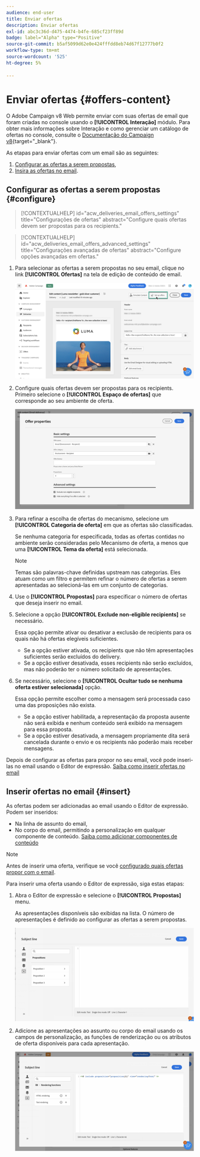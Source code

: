 ```yaml
---
audience: end-user
title: Enviar ofertas
description: Enviar ofertas
exl-id: abc3c36d-d475-4474-b4fe-685cf23ff89d
badge: label="Alpha" type="Positive"
source-git-commit: b5af5099d62e0e424fffdd8eb74d67f12777b0f2
workflow-type: tm+mt
source-wordcount: '525'
ht-degree: 5%

---
```



# Enviar ofertas {#offers-content}

O Adobe Campaign v8 Web permite enviar com suas ofertas de email que foram criadas no console usando o **[!UICONTROL Interação]** módulo. Para obter mais informações sobre Interação e como gerenciar um catálogo de ofertas no console, consulte o [Documentação do Campaign v8](https://experienceleague.adobe.com/docs/campaign/campaign-v8/offers/interaction.html){target="_blank"}.

As etapas para enviar ofertas com um email são as seguintes:

1. [Configurar as ofertas a serem propostas](#configure),
1. [Insira as ofertas no email](#insert).

## Configurar as ofertas a serem propostas {#configure}

>[!CONTEXTUALHELP]
>id="acw_deliveries_email_offers_settings"
>title="Configurações de ofertas"
>abstract="Configure quais ofertas devem ser propostas para os recipients."

>[!CONTEXTUALHELP]
>id="acw_deliveries_email_offers_advanced_settings"
>title="Configurações avançadas de ofertas"
>abstract="Configure opções avançadas em ofertas."

1. Para selecionar as ofertas a serem propostas no seu email, clique no link **[!UICONTROL Ofertas]** na tela de edição de conteúdo de email.

   ![](assets/setup-offers.png)

1. Configure quais ofertas devem ser propostas para os recipients. Primeiro selecione o **[!UICONTROL Espaço de ofertas]** que corresponde ao seu ambiente de oferta.

   ![](assets/create-content-offers.png)

1. Para refinar a escolha de ofertas do mecanismo, selecione um **[!UICONTROL Categoria de oferta]** em que as ofertas são classificadas.

   Se nenhuma categoria for especificada, todas as ofertas contidas no ambiente serão consideradas pelo Mecanismo de oferta, a menos que uma **[!UICONTROL Tema da oferta]** está selecionada.

   >[!NOTE]
   >
   >Temas são palavras-chave definidas upstream nas categorias. Eles atuam como um filtro e permitem refinar o número de ofertas a serem apresentadas ao selecioná-las em um conjunto de categorias.

1. Use o **[!UICONTROL Propostas]** para especificar o número de ofertas que deseja inserir no email.

1. Selecione a opção **[!UICONTROL Exclude non-eligible recipients]** se necessário.

   Essa opção permite ativar ou desativar a exclusão de recipients para os quais não há ofertas elegíveis suficientes.

   * Se a opção estiver ativada, os recipients que não têm apresentações suficientes serão excluídos do delivery.
   * Se a opção estiver desativada, esses recipients não serão excluídos, mas não poderão ter o número solicitado de apresentações.

1. Se necessário, selecione o **[!UICONTROL Ocultar tudo se nenhuma oferta estiver selecionada]** opção.

   Essa opção permite escolher como a mensagem será processada caso uma das proposições não exista.

   * Se a opção estiver habilitada, a representação da proposta ausente não será exibida e nenhum conteúdo será exibido na mensagem para essa proposta.
   * Se a opção estiver desativada, a mensagem propriamente dita será cancelada durante o envio e os recipients não poderão mais receber mensagens.

Depois de configurar as ofertas para propor no seu email, você pode inseri-las no email usando o Editor de expressão. [Saiba como inserir ofertas no email](#insert)

## Inserir ofertas no email {#insert}

As ofertas podem ser adicionadas ao email usando o Editor de expressão. Podem ser inseridos:

* Na linha de assunto do email,
* No corpo do email, permitindo a personalização em qualquer componente de conteúdo. [Saiba como adicionar componentes de conteúdo](content-components.md)

>[!NOTE]
>
>Antes de inserir uma oferta, verifique se você [configurado quais ofertas propor com o email](#configure).

Para inserir uma oferta usando o Editor de expressão, siga estas etapas:

1. Abra o Editor de expressão e selecione o **[!UICONTROL Propostas]** menu.

   As apresentações disponíveis são exibidas na lista. O número de apresentações é definido ao configurar as ofertas a serem propostas.

   ![](assets/offer-insertion.png)

1. Adicione as apresentações ao assunto ou corpo do email usando os campos de personalização, as funções de renderização ou os atributos de oferta disponíveis para cada apresentação.

   ![](assets/offer-inserted.png)
